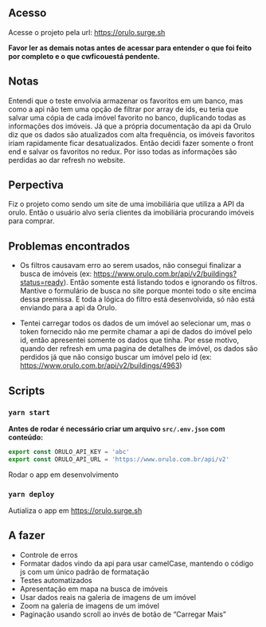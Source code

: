 ## Acesso

Acesse o projeto pela url: https://orulo.surge.sh

**Favor ler as demais notas antes de acessar para entender o que foi feito por completo e o que cwficouestá pendente.**

## Notas

Entendi que o teste envolvia armazenar os favoritos em um banco, mas como a api não tem uma opção de filtrar por array de ids, eu teria que salvar uma cópia de cada imóvel favorito no banco, duplicando todas as informações dos imóveis. Já que a própria documentação da api da Orulo diz que os dados são atualizados com alta frequência, os imóveis favoritos iriam rapidamente ficar desatualizados. Então decidi fazer somente o front end e salvar os favoritos no redux. Por isso todas as informações são perdidas ao dar refresh no website.

## Perpectiva

Fiz o projeto como sendo um site de uma imobiliária que utiliza a API da orulo.
Então o usuário alvo seria clientes da imobiliária procurando imóveis para comprar.

## Problemas encontrados

* Os filtros causavam erro ao serem usados, não consegui finalizar a busca de imóveis (ex: https://www.orulo.com.br/api/v2/buildings?status=ready). Então somente está listando todos e ignorando os filtros. Mantive o formulário de busca no site porque montei todo o site encima dessa premissa. E toda a lógica do filtro está desenvolvida, só não está enviando para a api da Orulo.

* Tentei carregar todos os dados de um imóvel ao selecionar um, mas o token fornecido não me permite chamar a api de dados do imóvel pelo id, então apresentei somente os dados que tinha. Por esse motivo, quando der refresh em uma pagina de detalhes de imóvel, os dados são perdidos já que não consigo buscar um imóvel pelo id (ex: https://www.orulo.com.br/api/v2/buildings/4963)

## Scripts

### `yarn start`

**Antes de rodar é necessário criar um arquivo `src/.env.json` com conteúdo:**

```javascript
export const ORULO_API_KEY = 'abc'
export const ORULO_API_URL = 'https://www.orulo.com.br/api/v2'
```

Rodar o app em desenvolvimento

### `yarn deploy`

Autializa o app em https://orulo.surge.sh

## A fazer

* Controle de erros
* Formatar dados vindo da api para usar camelCase, mantendo o código js com um único padrão de formatação
* Testes automatizados
* Apresentação em mapa na busca de imóveis
* Usar dados reais na galeria de imagens de um imóvel
* Zoom na galeria de imagens de um imóvel
* Paginação usando scroll ao invés de botão de “Carregar Mais”
